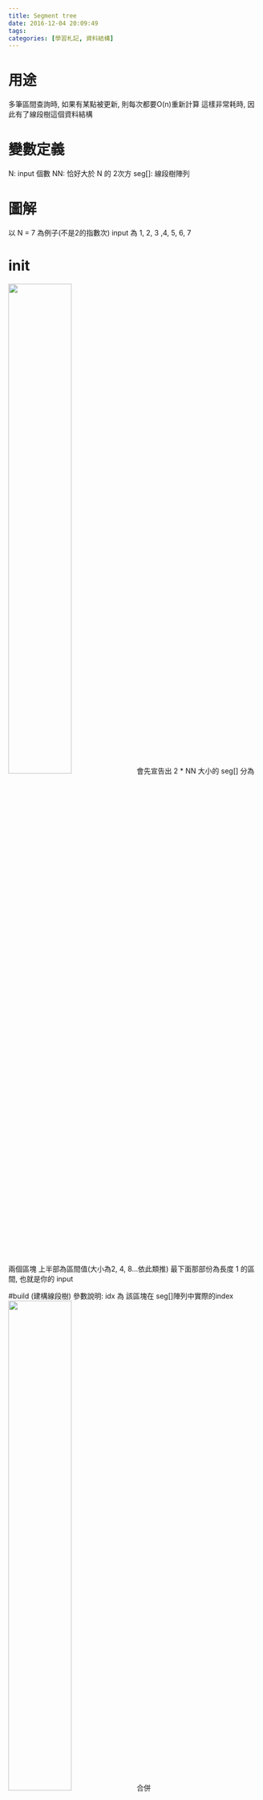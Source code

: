 ```yaml
---
title: Segment tree
date: 2016-12-04 20:09:49
tags:
categories: [學習札記, 資料結構]
---
```

# 用途
多筆區間查詢時, 如果有某點被更新, 則每次都要O(n)重新計算
這樣非常耗時, 因此有了線段樹這個資料結構

# 變數定義
N: input 個數
NN: 恰好大於 N 的 2次方
seg[]: 線段樹陣列

# 圖解
以 N = 7 為例子(不是2的指數次)
input 為 1, 2, 3 ,4, 5, 6, 7

# init
<img src = http://i.imgur.com/frKJ0OO.jpg width="50%" height="50%">
會先宣告出 2 * NN 大小的 seg[]
分為兩個區塊
上半部為區間值(大小為2, 4, 8...依此類推)
最下面那部份為長度 1 的區間, 也就是你的 input

#build (建構線段樹)
參數說明: idx 為 該區塊在 seg[]陣列中實際的index
<img src = http://i.imgur.com/3skpRi7.jpg width="50%" height="50%">
合併
<img src = http://i.imgur.com/LIGwzpj.jpg width="50%" height="50%">
建構完成！
